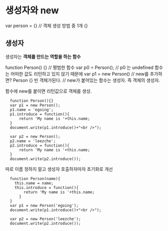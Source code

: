 # 생성자와 new

  var person = {} // 객체 생성 방법 중 1개 {}

## 생성자
생성자는 **객체를 만드는 역할을 하는 함수**

  function Person() {}  // 평범한 함수
  var p0 = Person();    // p0 는 undefined 함수는 어떠한 값도 리턴하고 있지 않기 때문에
  var p1 = new Person() // new를 추가하면? Person {} 빈 객체가된다.
                        // new가 붙어있는 함수는 생성자. 즉 객체의 생성자.

  함수에 new를 붙이면 리턴값으로 객체를 생성.
````
  function Person(){}
  var p1 = new Person();
  p1.name = 'egoing';
  p1.introduce = function(){
      return 'My name is '+this.name;
  }
  document.write(p1.introduce()+"<br />");

  var p2 = new Person();
  p2.name = 'leezche';
  p2.introduce = function(){
      return 'My name is '+this.name;
  }
  document.write(p2.introduce());

````  
  따로 이름 정하지 말고 생성자 호출하자마자 초기화로 개선
````
  function Person(name){
    this.name = name;
    this.introduce = function(){
        return 'My name is '+this.name;
      }   
  }
  var p1 = new Person('egoing');
  document.write(p1.introduce()+"<br />");

  var p2 = new Person('leezche');
  document.write(p2.introduce());
````
